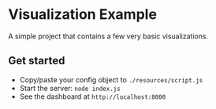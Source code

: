 # Visualization Example
A simple project that contains a few very basic visualizations.

## Get started
- Copy/paste your config object to `./resources/script.js`
- Start the server: `node index.js`
- See the dashboard at `http://localhost:8000`
